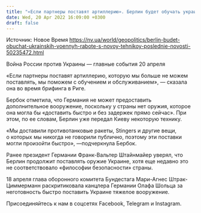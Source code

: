 ```yaml
---
title: "«Если партнеры поставят артиллерию». Берлин будет обучать украинских военных работе с новой техникой — глава МИД Германии"
date: Wed, 20 Apr 2022 16:09:00 +0300
draft: false
---
```

Источник: Новое Время https://nv.ua/world/geopolitics/berlin-budet-obuchat-ukrainskih-voennyh-rabote-s-novoy-tehnikoy-poslednie-novosti-50235472.html


Война России против Украины — главные события 20 апреля

«Если партнеры поставят артиллерию, которую мы больше не можем поставлять, мы поможем с обучением и обслуживанием», — сказала она во время брифинга в Риге.

Бербок отметила, что Германия не может предоставить дополнительное вооружение, поскольку у страны нет оружия, которое она могла бы «доставить быстро и без задержек прямо сейчас». При этом, по ее словам, Берлин уже передал Киеву некоторую технику.

«Мы доставили противотанковые ракеты, Stingers и другие вещи, о которых мы никогда не говорили публично, поэтому эти поставки могли произойти быстро», —подчеркнула Бербок.

Ранее президент Германии Франк-Вальтер Штайнмайер уверял, что Берлин продолжит поставлять оружие Украине, хотя еще недавно это не соответствовало «философии безопасности» страны.

18 апреля глава оборонного комитета Бундестага Мари-Агнес Штрак-Циммерманн раскритиковала канцлера Германии Олафа Шольца за неготовность быстро поставить Украине тяжелое вооружение.

Присоединяйтесь к нам в соцсетях Facebook, Telegram и Instagram.
